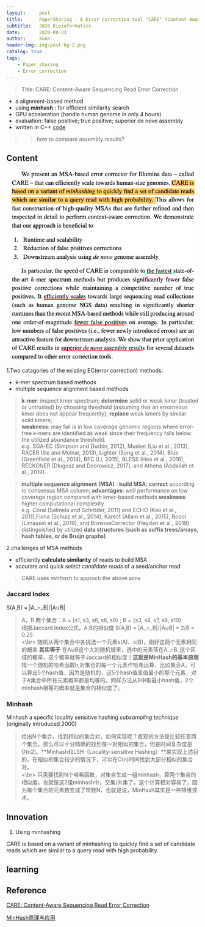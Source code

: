 ```yaml
---
layout:     post
title:      PaperSharing - A Error correction tool "CARE" (Content-Aware)
subtitle:   2020 Bioinformatics 
date:       2020-08-23
author:     Xuan
header-img: img/post-bg-2.png
catalog: true
tags:
    - Paper_sharing 
    - Error_correction
---
```


> Title: CARE: Content-Aware Sequencing Read Error Correction

- a alignment-based method 
- using **minhash** : for efficient similarity search
- GPU acceleration (handle human genome in only 4 hours)
- evaluation: false positive; true positive; superior de nove assembly
- written in C++ [code](https://github.com/fkallen/CARE)

>>  how to compare assembly results?


## Content
![paper structure](/img/post-ct-care.png)

1.Two catagories of the existing EC(error correction) methods:

- k-mer spectrum based methods
- multiple sequence alignment based methods

> **k-mer**: inspect kmer spectrum; **determine** solid or weak kmer (trusted or untrusted) by choosing threshold (assuming that an errorneous kmer does not appear frequently); **replace** weak kmers by similar solid kmers;  
**weakness**: may fail is in low coverage genomic regions where error-free k-mers are identified as weak since their frequency falls below the utilized abundance threshold.  
e.g. SGA-EC (Simpson and Durbin, 2012), Musket (Liu et al., 2013), RACER (Ilie and Molnar, 2013), Lighter (Song et al., 2014), Blue (Greenfield et al., 2014), BFC (Li, 2015), BLESS (Heo et al., 2016), RECKONER (Długosz and Deorowicz, 2017), and Athena (Abdallah et al., 2019). 

> **multiple sequence alignment (MSA)** : **build MSA**; **correct** according to consensus MSA column; 
**advantages**: well performance on low coverage region compared with kmer-based methods
**weakness**: higher computational complexity  
e.g. Coral (Salmela and Schröder, 2011) and ECHO (Kao et al., 2011),Fiona (Schulz et al., 2014), Karect (Allam et al., 2015), Bcool (Limasset et al., 2019), and BrownieCorrector (Heydari et al., 2019)  distinguished by utilized **data structures (such as suffix trees/arrays, hash tables, or de Bruijn graphs)**

2.challenges of MSA methods

- efficiently **calculate similarity** of reads to build MSA
- accurate and quick *select candidate reads* of a seed/anchor read

> CARE uses *minhash* to approch the above aims



### Jaccard Index

S(A,B) = |A_∩\_B|/|A∪B|

>A，B 两个集合：A = {s1, s3, s6, s8, s9} ; B = {s3, s4, s7, s8, s10}  
根据Jaccard Index公式，A,B的相似度 S(A,B) = |A_∩\_B|/|A∪B| = 2/8 = 0.25  
<\br>
随机从两个集合中各挑选一个元素s(A)、s(B)，刚好这两个无素相同的概率 **其实等于** 在A∪B这个大的随机域里，选中的元素落在A_∩B_这个区域的概率，这个概率就等于Jaccard的相似度！**这就是MinHash的基本原理**  
找一个随机的哈希函数h,对集合的每一个元素作哈希运算，比如集合A，可以算出5个hash值，因为是随机的，这5个hash值里值最小的那个元素，对于A集合中所有元素概率都是均等的。同样方法从B中取最小hash值，2个minhash相等的概率就是集合的相似度了。


### Minhash

Minhash a specific locality sensitive hashing *subsampling technique* (originally introduced 2000)

>给出N个集合，找到相似的集合对，如何实现呢？直观的方法是比较任意两个集合。那么可以十分精确的找到每一对相似的集合，但是时间复杂度是O(n2)。**Minhash和LSH（Locality-sensitive Hashing）**来实现上述目的，在相似的集合较少的情况下，可以在O(n)时间找到大部分相似的集合对。  
<\br>
只需要找到N个哈希函数，对集合生成一组minhash，算两个集合的相似度，也就是这2组minhash中，交集/并集了。这个计算相对容易了，因为每个集合的元素数变成了常数N，也就是说，MinHash其实是一种降维技术。

## Innovation


1. Using minhashing

CARE is based on a variant of minhashing to quickly find a set of candidate reads which are similar to a query read with high probability.


## learning


## Reference

[CARE: Content-Aware Sequencing Read Error Correction](https://ieeexplore.ieee.org/stamp/stamp.jsp?tp=&arnumber=8621325)

[MinHash原理与应用](http://jm.taobao.org/2012/10/29/minhash-intro/)
